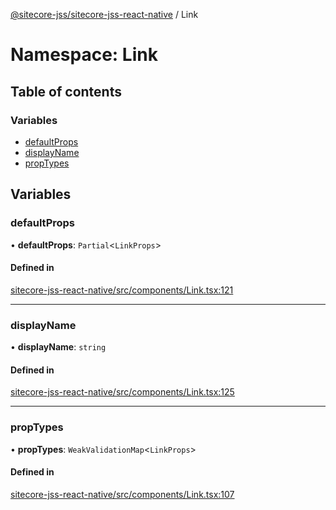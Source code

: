 [@sitecore-jss/sitecore-jss-react-native](../README.md) / Link

# Namespace: Link

## Table of contents

### Variables

- [defaultProps](Link.md#defaultprops)
- [displayName](Link.md#displayname)
- [propTypes](Link.md#proptypes)

## Variables

### defaultProps

• **defaultProps**: `Partial`<`LinkProps`\>

#### Defined in

[sitecore-jss-react-native/src/components/Link.tsx:121](https://github.com/Sitecore/jss/blob/a63ade5ad/packages/sitecore-jss-react-native/src/components/Link.tsx#L121)

___

### displayName

• **displayName**: `string`

#### Defined in

[sitecore-jss-react-native/src/components/Link.tsx:125](https://github.com/Sitecore/jss/blob/a63ade5ad/packages/sitecore-jss-react-native/src/components/Link.tsx#L125)

___

### propTypes

• **propTypes**: `WeakValidationMap`<`LinkProps`\>

#### Defined in

[sitecore-jss-react-native/src/components/Link.tsx:107](https://github.com/Sitecore/jss/blob/a63ade5ad/packages/sitecore-jss-react-native/src/components/Link.tsx#L107)
